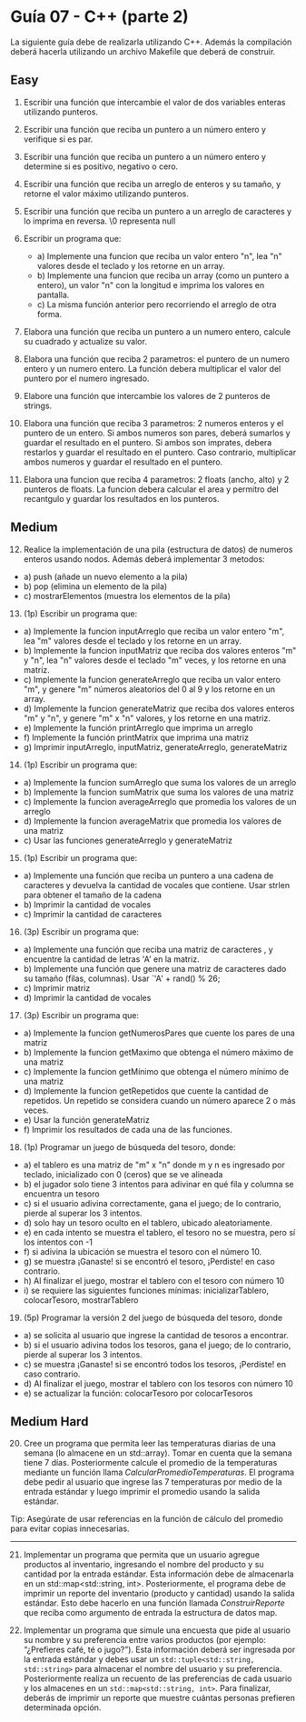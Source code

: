 # Guía 07 - C++ (parte 2)

La siguiente guía debe de realizarla utilizando C++. Además la compilación deberá hacerla utilizando un archivo Makefile
que deberá de construir.

## Easy

1. Escribir una función que intercambie el valor de dos variables enteras utilizando punteros.
2. Escribir una función que reciba un puntero a un número entero y verifique si es par.
3. Escribir una función que reciba un puntero a un número entero y determine si es positivo, negativo o cero.
4. Escribir una función que reciba un arreglo de enteros y su tamaño, y retorne el valor máximo utilizando punteros.
5. Escribir una función que reciba un puntero a un arreglo de caracteres y lo imprima en reversa. \0 representa null
6. Escribir un programa que: 
   - a) Implemente una funcion que reciba un valor entero "n", lea "n" valores desde el teclado y los retorne en un array. 
   - b) Implemente una funcion que reciba un array (como un puntero a entero), un valor "n" con la longitud e imprima los valores en pantalla.
   - c) La misma función anterior pero recorriendo el arreglo de otra forma.

7. Elabora una función que reciba un puntero a un numero entero, calcule su cuadrado y actualize su valor.
8. Elabora una función que reciba 2 parametros: el puntero de un numero entero y un numero entero. La función debera multiplicar el valor del puntero por el numero ingresado.
9. Elabore una función que intercambie los valores de 2 punteros de strings.
10. Elabora una función que reciba 3 parametros: 2 numeros enteros y el puntero de un entero. Si ambos numeros son pares, deberá sumarlos y guardar el resultado en el puntero. Si ambos son imprates, debera restarlos y guardar el resultado en el puntero. Caso contrario, multiplicar ambos numeros y guardar el resultado en el puntero.
11. Elabora una funcion que reciba 4 parametros: 2 floats (ancho, alto) y 2 punteros de floats. La funcion debera calcular el area y permitro del recantgulo y guardar los resultados en los punteros.

## Medium

12. Realice la implementación de una pila (estructura de datos) de numeros enteros usando nodos. Además deberá implementar 3 metodos:
   - a) push (añade un nuevo elemento a la pila)
   - b) pop (elimina un elemento de la pila)
   - c) mostrarElementos (muestra los elementos de la pila)
13. (1p) Escribir un programa que: 
   - a) Implemente la funcion inputArreglo que reciba un valor entero "m", lea "m" valores desde el teclado y los retorne en un array.
   - b) Implemente la funcion inputMatriz que reciba dos valores enteros "m" y "n", lea "n" valores desde el teclado "m" veces, y los retorne en una matriz.
   - c) Implemente la funcion generateArreglo que reciba un valor entero "m", y genere "m" números aleatorios del 0 al 9 y los retorne en un array.
   - d) Implemente la funcion generateMatriz que reciba dos valores enteros "m" y "n", y genere "m" x "n" valores, y los retorne en una matriz.
   - e) Implemente la función printArreglo que imprima un arreglo
   - f) Implemente la función printMatrix que imprima una matriz
   - g) Imprimir inputArreglo, inputMatriz, generateArreglo, generateMatriz
14. (1p) Escribir un programa que:
   - a) Implemente la funcion sumArreglo que suma los valores de un arreglo
   - b) Implemente la funcion sumMatrix que suma los valores de una matriz
   - c) Implemente la funcion averageArreglo que promedia los valores de un arreglo
   - d) Implemente la funcion averageMatrix que promedia los valores de una matriz
   - c) Usar las funciones generateArreglo y generateMatriz
15. (1p) Escribir un programa que:
   - a) Implemente una función que reciba un puntero a una cadena de caracteres y devuelva la cantidad de vocales que contiene. Usar strlen para obtener el tamaño de la cadena
   - b) Imprimir la cantidad de vocales
   - c) Imprimir la cantidad de caracteres
16. (3p) Escribir un programa que:
   - a) Implemente una función que reciba una matriz de caracteres , y encuentre la cantidad de letras 'A' en la matriz.
   - b) Implemente una función que genere una matriz de caracteres dado su tamaño (filas, columnas). Usar `'A' + rand() % 26;
   - c) Imprimir matriz
   - d) Imprimir la cantidad de vocales
17. (3p) Escribir un programa que:
   - a) Implemente la funcion getNumerosPares que cuente los pares de una matriz
   - b) Implemente la funcion getMaximo que obtenga el número máximo de una matriz
   - c) Implemente la funcion getMínimo que obtenga el número mínimo de una matriz
   - d) Implemente la funcion getRepetidos que cuente la cantidad de repetidos. Un repetido se considera cuando un número aparece 2 o más veces.
   - e) Usar la función generateMatriz
   - f) Imprimir los resultados de cada una de las funciones.
18. (1p) Programar un juego de búsqueda del tesoro, donde:
   - a) el tablero es una matriz de "m" x "n" donde m y n es ingresado por teclado, inicializado con 0 (ceros) que se ve alineada
   - b) el jugador solo tiene 3 intentos para adivinar en qué fila y columna se encuentra un tesoro
   - c) si el usuario adivina correctamente, gana el juego; de lo contrario, pierde al superar los 3 intentos. 
   - d) solo hay un tesoro oculto en el tablero, ubicado aleatoriamente.
   - e) en cada intento se muestra el tablero, el tesoro no se muestra, pero sí los intentos con -1
   - f) si adivina la ubicación se muestra el tesoro con el número 10.
   - g) se muestra ¡Ganaste! si se encontró el tesoro, ¡Perdiste! en caso contrario.
   - h) Al finalizar el juego, mostrar el tablero con el tesoro con número 10
   - i) se requiere las siguientes funciones mínimas: inicializarTablero, colocarTesoro, mostrarTablero
19. (5p) Programar la versión 2 del juego de búsqueda del tesoro, donde
   - a) se solicita al usuario que ingrese la cantidad de tesoros a encontrar.
   - b) si el usuario adivina todos los tesoros, gana el juego; de lo contrario, pierde al superar los 3 intentos. 
   - c) se muestra ¡Ganaste! si se encontró todos los tesoros, ¡Perdiste! en caso contrario.
   - d) Al finalizar el juego, mostrar el tablero con los tesoros con número 10
   - e) se actualizar la función: colocarTesoro por colocarTesoros

## Medium Hard

20. Cree un programa que permita leer las temperaturas diarias de una semana (lo almacene en un std::array). Tomar en cuenta que la semana tiene 7 días.
Posteriormente calcule el promedio de la temperaturas mediante un función llama *CalcularPromedioTemperaturas*. El programa debe pedir al usuario que ingrese las 7 temperaturas por medio de la entrada estándar y luego imprimir el promedio usando la salida estándar.

Tip: Asegúrate de usar referencias en la función de cálculo del promedio para evitar copias innecesarias.

---

21. Implementar un programa que permita que un usuario agregue productos al inventario, ingresando el nombre del producto y su cantidad por la entrada estándar. Esta información debe de almacenarla en un std::map<std::string, int>. Posteriormente, el programa debe de imprimir un reporte del inventario (producto y cantidad) usando la salida estándar. Esto debe hacerlo en una función llamada *ConstruirReporte* que reciba como argumento de entrada la estructura de datos map.

22. Implementar un programa que simule una encuesta que pide al usuario su nombre y su preferencia entre varios productos (por ejemplo: “¿Prefieres café, té o jugo?”). Esta información deberá ser ingresada por la entrada estándar y debes usar un `std::tuple<std::string, std::string>` para almacenar el nombre del usuario y su preferencia. Posteriormente realiza un recuento de las preferencias de cada usuario y los almacenes en un `std::map<std::string, int>`. Para finalizar, deberás de imprimir un reporte que muestre cuántas personas prefieren determinada opción.